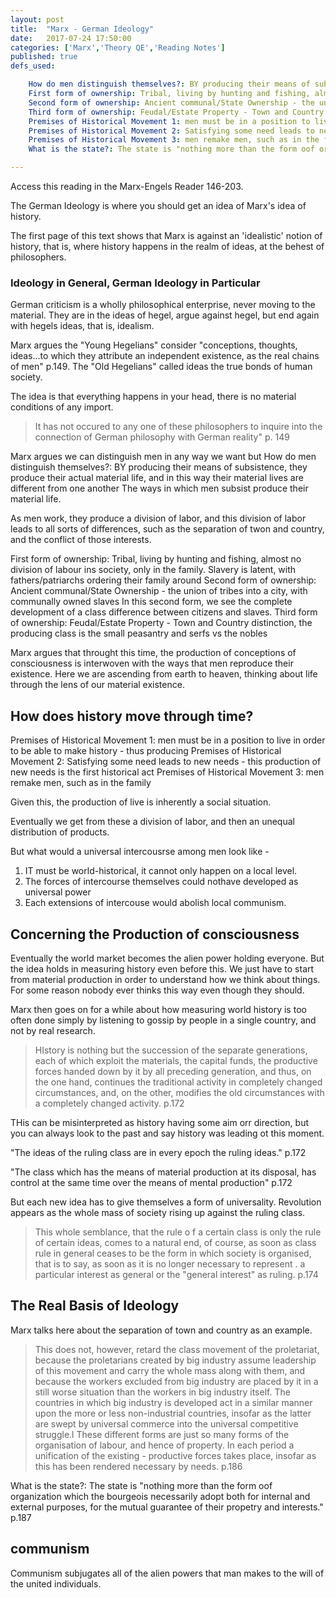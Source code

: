 ```yaml
---
layout: post
title:  "Marx - German Ideology"
date:   2017-07-24 17:50:00
categories: ['Marx','Theory QE','Reading Notes']
published: true
defs_used:

    How do men distinguish themselves?: BY producing their means of subsistence, they produce their actual material life, and in this way their material lives are different from one another
    First form of ownership: Tribal, living by hunting and fishing, almost no division of labour ins society, only in the family. Slavery is latent, with fathers/patriarchs ordering their family around
    Second form of ownership: Ancient communal/State Ownership - the union of tribes into a city, with communally owned slaves
    Third form of ownership: Feudal/Estate Property - Town and Country distinction, the producing class is the small peasantry and serfs vs the nobles
    Premises of Historical Movement 1: men must be in a position to live in order to be able to make history - thus producing
    Premises of Historical Movement 2: Satisfying some need leads to new needs - this production of new needs is the first historical act
    Premises of Historical Movement 3: men remake men, such as in the family
    What is the state?: The state is "nothing more than the form oof organization which the bourgeois necessarily adopt both for internal and external purposes, for the mutual guarantee of their propetry and interests." p.187 

---
```


Access this reading in the Marx-Engels Reader 146-203.

The German Ideology is where you should get an idea of Marx's idea of history.

The first page of this text shows that Marx is against an 'idealistic' notion of history, that is, where history happens in the realm of ideas, at the behest of philosophers.

### Ideology in General, German Ideology in Particular
German criticism is a wholly philosophical enterprise, never moving to the material. They are in the ideas of hegel, argue against hegel, but end again with hegels ideas, that is, idealism.

Marx argues the "Young Hegelians" consider "conceptions, thoughts, ideas...to which they attribute an independent existence, as the real chains of men" p.149.
The "Old Hegelians" called ideas the true bonds of human society.

The idea is that everything happens in your head, there is no material conditions of any import.
>It has not occured to any one of these philosophers to inquire into the connection of German philosophy with German reality" p. 149

Marx argues we can distinguish men in any way we want but
<def>How do men distinguish themselves?: BY producing their means of subsistence, they produce their actual material life, and in this way their material lives are different from one another</def>
The ways in which men subsist produce their material life.

As men work, they produce a division of labor, and this division of labor leads  to all sorts of differences, such as the separation of twon and country, and the conflict of those interests.

<def>First form of ownership: Tribal, living by hunting and fishing, almost no division of labour ins society, only in the family. Slavery is latent, with fathers/patriarchs ordering their family around</def>
<def>Second form of ownership: Ancient communal/State Ownership - the union of tribes into a city, with communally owned slaves</def>
In this second form, we see the complete development of a class difference between citizens and slaves.
<def>Third form of ownership: Feudal/Estate Property - Town and Country distinction, the producing class is the small peasantry and serfs vs the nobles</def>

Marx argues that throught this time, the production of conceptions of consciousness is interwoven with the ways that men reproduce their existence. Here we are ascending from earth to heaven, thinking about life through the lens of our material existence.


## How does history move through time?
<def>Premises of Historical Movement 1: men must be in a position to live in order to be able to make history - thus producing</def>
<def>Premises of Historical Movement 2: Satisfying some need leads to new needs - this production of new needs is the first historical act</def>
<def>Premises of Historical Movement 3: men remake men, such as in the family</def>

Given this, the production of live is inherently a social situation.

Eventually we get from these a division of labor, and then an unequal distribution of products.

But what would a universal intercousrse among men look like -
1. IT must be  world-historical, it cannot only happen on a local level.
2. The forces of intercourse themselves could nothave developed as universal power
3. Each extensions of intercouse would abolish local communism.

## Concerning the Production of consciousness

Eventually the world market becomes the alien power holding everyone. But the idea holds in measuring history even before this. We just have to start from material production in order to understand how we think about things. For some reason nobody ever thinks this way even though they should.

Marx then goes on for a while about how measuring world history is too often done simply by listening to gossip by people in a single country, and not by real research.

>HIstory is nothing but the succession of the separate generations, each of which exploit the materials, the capital funds, the productive forces handed down by it by all preceding generation, and thus, on the one hand, continues the traditional activity in completely changed circumstances, and, on the other, modifies the old circumstances with a completely changed activity. p.172

THis can be misinterpreted as history having some aim orr direction, but you can always look to the past and say history was leading ot this moment.

"The ideas of the ruling class are in every epoch the ruling ideas." p.172

"The class which has the means of material production at its disposal, has control at the same time over the means of mental production" p.172

But each new idea has to give themselves a form of universality. Revolution appears as the whole mass of society rising up against the ruling class.

>This whole semblance, that the rule o f a certain class is only the
rule of certain ideas, comes to a natural end, of course, as soon as
class rule in general ceases to be the form in which society is organised,
that is to say, as soon as it is no longer necessary to represent
. a particular interest as general or the "general interest" as ruling. p.174

## The Real Basis of Ideology

Marx talks here about the separation of town and country as an example.

>This does not, however,
retard the class movement of the proletariat, because the proletarians
created by big industry assume leadership of this movement
and carry the whole mass along with them, and because the workers
excluded from big industry are placed by it in a still worse situation
than the workers in big industry itself. The countries in which
big industry is developed act in a similar manner upon the more or
less non-industrial countries, insofar as the latter are swept by universal
commerce into the universal competitive struggle.l
These different forms are just so many forms of the organisation
of labour, and hence of property. In each period a unification of the
existing - productive forces takes place, insofar as this has been rendered
necessary by needs. p.186

<def>What is the state?: The state is "nothing more than the form oof organization which the bourgeois necessarily adopt both for internal and external purposes, for the mutual guarantee of their propetry and interests." p.187 </def>


## communism
Communism subjugates all of the alien powers that man makes to the will of the united individuals. 
